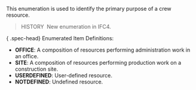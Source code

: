 This enumeration is used to identify the primary purpose of a crew resource.

> HISTORY&nbsp; New enumeration in IFC4.

{ .spec-head}
Enumerated Item Definitions:

* **OFFICE**: A composition of resources performing administration work in an office.
* **SITE**: A composition of resources performing production work on a construction site.
* **USERDEFINED**: User-defined resource.
* **NOTDEFINED**: Undefined resource.
